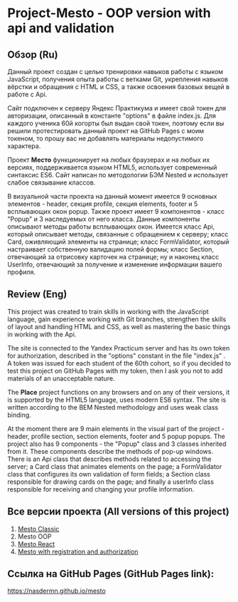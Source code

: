 # Project-Mesto - OOP version with api and validation

## Обзор (Ru)

  Данный проект создан с целью тренировки навыков работы с языком JavaScript, получения опыта
работы с ветками Git, укрепления навыков вёрстки и обращения с HTML и CSS, а также
освоения базовых вещей в работе с Api.

  Сайт подключен к серверу Яндекс Практикума и имеет свой токен для авторизации, описанный в
константе "options" в файле index.js. Для каждого ученика 60й когорты был выдан свой токен, поэтому если вы решили протестировать данный проект на GitHub Pages с моим токеном, то прошу вас не добавлять материалы недопустимого характера.

  Проект __Место__ функционирует на любых браузерах и на любых их версиях, поддерживается языком HTML5, 
использует современный синтаксис ES6. Сайт написан по методологии БЭМ Nested и использует слабое связывание классов.


  В визуальной части проекта на данный момент имеется 9 основных элементов - header, секция profile, секция
elements, footer и 5 всплывающих окон popup. Также проект имеет 9 компонентов - класс "Popup" и 3 наследуемых от него класса. Данные компоненты описывают методы работы всплывающих окон. Имеется класс Api, который описывает методы, связанные с обращением к серверу; класс Card, оживляющий элементы на странице; класс FormValidator, который настраивает собственную валидацию полей формы; класс Section, отвечающий за отрисовку карточек на странице; ну и наконец класс UserInfo, отвечающий за получение и изменение информации вашего профиля.

## Review (Eng)

  This project was created to train skills in working with the JavaScript language, gain experience
working with Git branches, strengthen the skills of layout and handling HTML and CSS, as well
as mastering the basic things in working with the Api.

The site is connected to the Yandex Practicum server and has its own token for authorization, described in
the "options" constant in the file "index.js" . A token was issued for each student of the 60th cohort, so if you decided to test this project on GitHub Pages with my token, then I ask you not to add materials of an unacceptable nature.

The __Place__ project functions on any browsers and on any of their versions, it is supported by the HTML5 language, uses modern ES6 syntax. The site is written according to the BEM Nested methodology and uses weak class binding.


At the moment there are 9 main elements in the visual part of the project - header, profile section, section elements, footer and 5 popup popups. The project also has 9 components - the "Popup" class and 3 classes inherited from it. These components describe the methods of pop-up windows. There is an Api class that describes methods related to accessing the server; a Card class that animates elements on the page; a FormValidator class that configures its own validation of form fields; a Section class responsible for drawing cards on the page; and finally a userInfo class responsible for receiving and changing your profile information.

## Все версии проекта (All versions of this project)
1. [Mesto Classic](https://github.com/Nasdermn/mesto-classic)
2. Mesto OOP
3. [Mesto React](https://github.com/Nasdermn/mesto-react)
4. [Mesto with registration and authorization](https://github.com/Nasdermn/react-mesto-auth)

## Ссылка на GitHub Pages (GitHub Pages link):
https://nasdermn.github.io/mesto